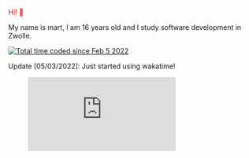 <p style="color:red"> Hi! 👋</p>

My name is mart, I am 16 years old and I study software development in Zwolle.

<a href="https://wakatime.com/@e79e2238-0fc8-4bba-9e0e-6c84f4176c54"><img src="https://wakatime.com/badge/user/e79e2238-0fc8-4bba-9e0e-6c84f4176c54.svg" alt="Total time coded since Feb 5 2022" /></a>


<bold> Update [05/03/2022]: </bold>
Just started using wakatime!
<figure><embed src="https://wakatime.com/share/@Martvdm/ab8e2455-b398-4520-9054-df85f6fb9914.svg"></embed></figure>
